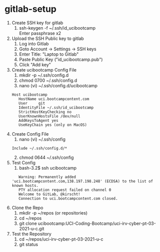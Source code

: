 # gitlab-setup

1. Create SSH key for gitlab
    1. ssh-keygen -f ~/.ssh/id_ucibootcamp
        <br />Enter passphrase x2
2. Upload the SSH Public key to gitlab
    1. Log into Gitlab
    2. Goto Account -> Settings -> SSH keys
    3. Enter Title: "Laptop to Gitlab"
    4. Paste Public Key ("id_ucibootcamp.pub")
    5. Click "Add key"
3. Create ucibootcamp Config File
    1. mkdir -p ~/.ssh/config.d
    2. chmod 0700 ~/.ssh/config.d
    3. nano (vi) ~/.ssh/config.d/ucibootcamp
    ```
   Host ucibootcamp
       HostName uci.bootcampcontent.com
       User     git
       IdentityFile ~/.ssh/id_ucibootcamp
       StrictHostKeyChecking no
       UserKnownHostsFile /dev/null
       AddKeysToAgent yes
       UseKeyChain yes (only on MacOS)
   ```
4. Create Config File
    1. nano (vi) ~/.ssh/config
    ```
   Include ~/.ssh/config.d/*
   ```
   2. chmod 0644 ~/.ssh/config
7. Test Config
    1. bash-3.2$ ssh ucibootcamp
    ```
       Warning: Permanently added 'uci.bootcampcontent.com,138.197.198.248' (ECDSA) to the list of known hosts.
       PTY allocation request failed on channel 0
       Welcome to GitLab, @kirscht!
       Connection to uci.bootcampcontent.com closed.
   ```
6. Clone the Repo
    1. mkdir -p ~/repos (or repositories)
    2. cd ~/repos
    3. git clone ucibootcamp:UCI-Coding-Bootcamp/uci-irv-cyber-pt-03-2021-u-c.git
7. Test the Repository
    1. cd ~/repos/uci-irv-cyber-pt-03-2021-u-c
    2. git status    
   
